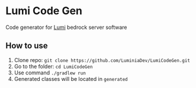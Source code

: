 # Lumi Code Gen

Code generator for [Lumi](https://github.com/KoshakMineDEV/Lumi) bedrock server software

## How to use
1. Clone repo: `git clone https://github.com/LuminiaDev/LumiCodeGen.git`
2. Go to the folder: `cd LumiCodeGen`
3. Use command `./gradlew run`
4. Generated classes will be located in `generated`